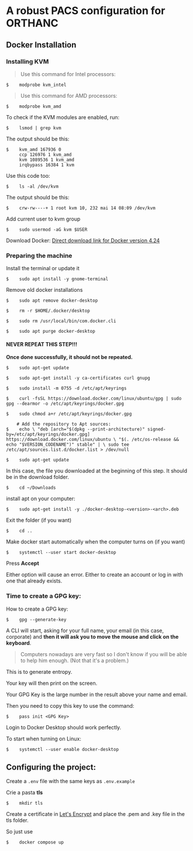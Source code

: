 # A robust PACS configuration for ORTHANC

## Docker Installation

### Installing KVM

> Use this command for Intel processors:
```shell
$    modprobe kvm_intel
```
> Use this command for AMD processors:
```shell
$    modprobe kvm_amd
```

To check if the KVM modules are enabled, run:
```shell
$    lsmod | grep kvm
```

The output should be this:
```shell
$    kvm_amd 167936 0
     ccp 126976 1 kvm_amd
     kvm 1089536 1 kvm_amd
     irqbypass 16384 1 kvm
```

Use this code too:
```shell
$    ls -al /dev/kvm
```

The output should be this:
```shell
$    crw-rw----+ 1 root kvm 10, 232 mai 14 08:09 /dev/kvm
```

Add current user to kvm group
```shell
$    sudo usermod -aG kvm $USER
```

Download Docker:
[Direct download link for Docker version 4.24](https://desktop.docker.com/linux/main/amd64/docker-desktop-4.24.0-amd64.deb?utm_source=docker&utm_medium=webreferral&utm_campaign=docs-driven-download-linux-amd64&gl=1*1nbuhdq*_ga*MTU5MDg5Mjg5My4xNjk2NjEyNjE5*_ga_XJWPQMJYHQ*MTY5NjYxNzEwNC4yLjEuMTY5NjYxNzc5Ni42MC4wLjA)

### Preparing the machine
Install the terminal or update it
```shell
$    sudo apt install -y gnome-terminal
```

Remove old docker installations
```shell
$    sudo apt remove docker-desktop

$    rm -r $HOME/.docker/desktop

$    sudo rm /usr/local/bin/com.docker.cli

$    sudo apt purge docker-desktop
```

#### NEVER REPEAT THIS STEP!!!
**Once done successfully, it should not be repeated.**
```shell
$    sudo apt-get update

$    sudo apt-get install -y ca-certificates curl gnupg

$    sudo install -m 0755 -d /etc/apt/keyrings

$    curl -fsSL https://download.docker.com/linux/ubuntu/gpg | sudo gpg --dearmor -o /etc/apt/keyrings/docker.gpg

$    sudo chmod a+r /etc/apt/keyrings/docker.gpg

    # Add the repository to Apt sources:
$    echo \ "deb [arch="$(dpkg --print-architecture)" signed-by=/etc/apt/keyrings/docker.gpg] https://download.docker.com/linux/ubuntu \ "$(. /etc/os-release && echo "$VERSION_CODENAME")" stable" | \ sudo tee /etc/apt/sources.list.d/docker.list > /dev/null

$    sudo apt-get update
```

In this case, the file you downloaded at the beginning of this step.
It should be in the download folder.

```shell
$    cd ~/Downloads
```

install apt on your computer:
```shell
$    sudo apt-get install -y ./docker-desktop-<version>-<arch>.deb
```

Exit the folder (if you want)
```shell
$    cd ..
```

Make docker start automatically when the computer turns on (if you want)
```shell
$    systemctl --user start docker-desktop
```

Press **Accept**

Either option will cause an error.
Either to create an account or log in with one that already exists.

### Time to create a GPG key:

How to create a GPG key:

```shell
$    gpg --generate-key
```

A CLI will start, asking for your full name, your email (in this case, corporate) and **then it will ask you to move the mouse and click on the keyboard**.

> Computers nowadays are very fast so I don't know if you will be able to help him enough. (Not that it's a problem.)

This is to generate entropy.

Your key will then print on the screen.

Your GPG Key is the large number in the result above your name and email.

Then you need to copy this key to use the command:

```shell
$    pass init <GPG Key>
```

Login to Docker Desktop should work perfectly.

To start when turning on Linux:
```shell
$    systemctl --user enable docker-desktop
```

## Configuring the project:

Create a `.env` file with the same keys as `.env.example`

Crie a pasta **tls**
```shell
$    mkdir tls
```

Create a certificate in [Let's Encrypt](https://letsencrypt.org/) and place the .pem and .key file in the tls folder.

So just use 

```shell
$    docker compose up
```